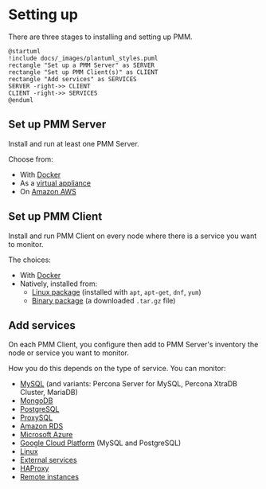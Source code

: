 # Setting up

There are three stages to installing and setting up PMM.

```plantuml
@startuml
!include docs/_images/plantuml_styles.puml
rectangle "Set up a PMM Server" as SERVER
rectangle "Set up PMM Client(s)" as CLIENT
rectangle "Add services" as SERVICES
SERVER -right->> CLIENT
CLIENT -right->> SERVICES
@enduml
```

## Set up PMM Server

Install and run at least one PMM Server.

Choose from:

- With [Docker]
- As a [virtual appliance]
- On [Amazon AWS]

## Set up PMM Client

Install and run PMM Client on every node where there is a service you want to monitor.

The choices:

- With [Docker](client/index.md#docker)
- Natively, installed from:
    - [Linux package](client/index.md#package-manager) (installed with `apt`, `apt-get`, `dnf`, `yum`)
    - [Binary package](client/index.md#binary-package) (a downloaded `.tar.gz` file)

## Add services

On each PMM Client, you configure then add to PMM Server's inventory the node or service you want to monitor.

How you do this depends on the type of service. You can monitor:

- [MySQL] (and variants: Percona Server for MySQL, Percona XtraDB Cluster, MariaDB)
- [MongoDB]
- [PostgreSQL]
- [ProxySQL]
- [Amazon RDS]
- [Microsoft Azure]
- [Google Cloud Platform] (MySQL and PostgreSQL)
- [Linux]
- [External services]
- [HAProxy]
- [Remote instances]




[MySQL]: client/mysql.md
[MongoDB]: client/mongodb.md
[PostgreSQL]: client/postgresql.md
[ProxySQL]: client/proxysql.md
[Amazon RDS]: client/aws.md
[Microsoft Azure]: client/azure.md
[Google Cloud Platform]: client/google.md
[Linux]: client/linux.md
[External services]: client/external.md
[HAProxy]: client/haproxy.md
[Remote instances]: client/remote.md
[dashboards]: ../details/dashboards/

[Docker]: server/docker.md
[virtual appliance]: server/virtual-appliance.md
[Amazon AWS]: server/aws.md